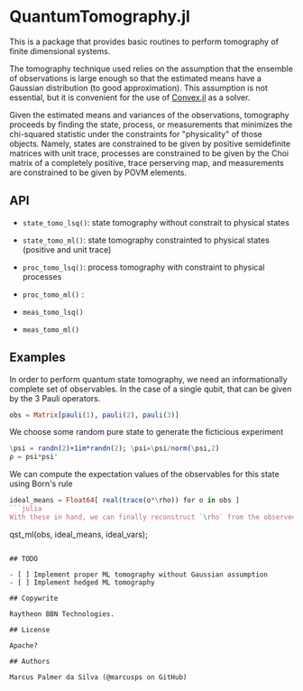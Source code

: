 # QuantumTomography.jl

This is a package that provides basic routines to perform tomography
of finite dimensional systems.

The tomography technique used relies on the assumption that the
ensemble of observations is large enough so that the estimated means
have a Gaussian distribution (to good approximation).  This assumption
is not essential, but it is convenient for the use of [Convex.jl]() as
a solver. 

Given the estimated means and variances of the observations,
tomography proceeds by finding the state, process, or measurements
that minimizes the chi-squared statistic under the constraints for
"physicality" of those objects. Namely, states are constrained to be
given by positive semidefinite matrices with unit trace, processes are
constrained to be given by the Choi matrix of a completely positive,
trace perserving map, and measurements are constrained to be given by
POVM elements.

## API


+ `state_tomo_lsq()`: state tomography without constrait to physical states

+ `state_tomo_ml()`: state tomography constrainted to physical states (positive and unit trace)

+ `proc_tomo_lsq()`: process tomography with constraint to physical processes

+ `proc_tomo_ml()` :

+ `meas_tomo_lsq()`

+ `meas_tomo_ml()`


## Examples

In order to perform quantum state tomography, we need an
informationally complete set of observables. In the case of a single
qubit, that can be given by the 3 Pauli operators.
```julia
obs = Matrix[pauli(1), pauli(2), pauli(3)]
```
We choose some random pure state to generate the ficticious experiment 
```julia    
\psi = randn(2)+1im*randn(2); \psi=\psi/norm(\psi,2)
ρ = psi*psi'
```
We can compute the expectation values of the observables for this state using Born's rule
```julia
ideal_means = Float64[ real(trace(o*\rho)) for o in obs ]
```julia
With these in hand, we can finally reconstruct `\rho` from the observed expectation values and variances.
```
qst_ml(obs, ideal_means, ideal_vars);
```

## TODO

- [ ] Implement proper ML tomography without Gaussian assumption
- [ ] Implement hedged ML tomography

## Copywrite

Raytheon BBN Technologies.

## License

Apache?

## Authors

Marcus Palmer da Silva (@marcusps on GitHub)